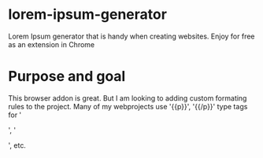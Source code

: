 # lorem-ipsum-generator
Lorem Ipsum generator that is handy when creating websites. Enjoy for free as an extension in Chrome

# Purpose and goal
This browser addon is great. But I am looking to adding custom formating rules to the project.  Many
of my webprojects use '{{p}}', '{{/p}}' type tags for '<p>', '</p>', etc.
